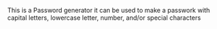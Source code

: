 This is a Password generator it can be used to make a passwork with capital letters, lowercase letter, number, and/or special characters
